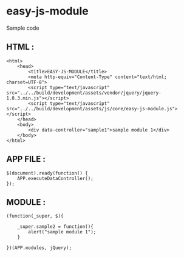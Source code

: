 easy-js-module
==============

Sample code

HTML :
--------------
<!DOCTYPE html>
	<html>
		<head>
			<title>EASY-JS-MODULE</title>
			<meta http-equiv="Content-Type" content="text/html; charset=UTF-8">
			<script type="text/javascript" src="../../build/development/assets/vendor/jquery/jquery-1.8.3.min.js"></script>
			<script type="text/javascript" src="../../build/development/assets/js/core/easy-js-module.js"></script>
		</head>
		<body>
			<div data-controller="sample1">sample module 1</div>
		</body>
	</html>

APP FILE :
--------------
	$(document).ready(function() {
		APP.executeDataController();
	});

MODULE : 
--------------

	(function(_super, $){

		_super.sample2 = function(){
			alert("sample module 1");
		}

	})(APP.modules, jQuery);